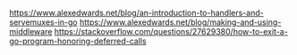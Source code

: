 https://www.alexedwards.net/blog/an-introduction-to-handlers-and-servemuxes-in-go
https://www.alexedwards.net/blog/making-and-using-middleware
https://stackoverflow.com/questions/27629380/how-to-exit-a-go-program-honoring-deferred-calls
